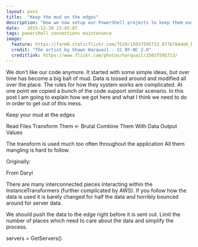 ```yaml
---
layout: post
title:  "Keep the mud on the edges"
description: "How we now setup our PowerShell projects to keep them easy to maintain."
date:   2015-12-30 23:45:07
tags: powershell conventions maintenance
image:
  feature: https://farm8.staticflickr.com/7528/15037595713_077b784de6_b.jpg
  credit: "The artist by Shawn Harquail - CC BY-NC 2.0"
  creditlink: https://www.flickr.com/photos/harquail/15037595713/
---
```


We don't like our code anymore. It started with some simple ideas, but over time
has become a big ball of mud. Data is tossed around and modified all over the
place. The rules for how they system works are complicated. At one point we
copied a bunch of the code support similar scenario. In this post I am going
to explain how we got here and what I think we need to do in order to get out
of this mess.



Keep your mud at the edges

Read Files
Transform Them <- Brutal
Combine Them With Data
Output Values

The transform is used much too often throughout the application
All them mangling is hard to follow.

Originally:

From Daryl

There are many interconnected pieces interacting within the InstanceTransformers (further complicated by AWS). If you follow how the data is used it is barely changed for half the data and horribly bounced around for server data.

We should push the data to the edge right before it is sent out. Limit the number of places which need to care about the data and simplify the process.

servers = GetServers()